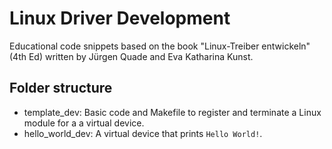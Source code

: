# Linux Driver Development

Educational code snippets based on the book "Linux-Treiber entwickeln" (4th Ed) written by Jürgen Quade and Eva Katharina Kunst.

## Folder structure

- template_dev: Basic code and Makefile to register and terminate a Linux module for a a virtual device.
- hello_world_dev: A virtual device that prints `Hello World!`.
